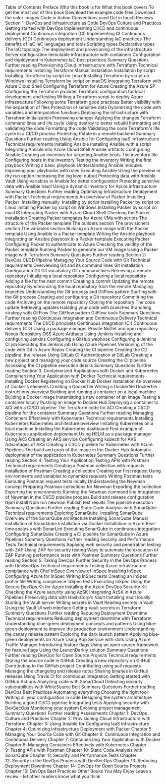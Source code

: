 Table of Contents
Preface
Who this book is for
What this book covers
To get the most out of this book
Download the example code files
Download the color images
Code in Action
Conventions used
Get in touch
Reviews
Section 1: DevOps and Infrastructure as Code
DevOps Culture and Practices
Getting started with DevOps
Implementing CI/CD and continuous deployment
Continuous integration (CI)
Implementing CI
Continuous delivery (CD)
Continuous deployment
Understanding IaC practices
The benefits of IaC
IaC languages and tools
Scripting types
Declarative types
The IaC&#xA0;topology
The deployment and provisioning of the infrastructure
Server configuration
Immutable infrastructure with containers
Configuration and deployment in Kubernetes
IaC best practices
Summary
Questions
Further reading
Provisioning Cloud Infrastructure with Terraform
Technical requirements
Installing Terraform
Manual installation
Installation by script
Installing Terraform by script on&#xA0;Linux
Installing Terraform by script on Windows
Installing Terraform by script on macOS
Integrating Terraform with Azure Cloud Shell
Configuring Terraform for Azure
Creating the Azure SP
Configuring the Terraform provider
Terraform configuration for local development and testing
Writing a Terraform script to deploy Azure infrastructure
Following some Terraform good practices
Better visibility with the separation of files
Protection of sensitive data
Dynamizing the code with variables and interpolation functions
Deploying the infrastructure with Terraform
Initialization
Previewing changes
Applying the changes
Terraform command lines and life cycle
Using destroy to better rebuild
Formatting and validating the code
Formatting the code
Validating the code
Terraform's life cycle in a CI/CD process
Protecting tfstate in a remote backend
Summary
Questions
Further reading
Using Ansible for Configuring IaaS Infrastructure
Technical requirements
Installing Ansible
Installing Ansible with a script
Integrating Ansible into Azure Cloud Shell
Ansible artifacts
Configuring Ansible
Creating an inventory for targeting Ansible hosts
The inventory file
Configuring hosts in the inventory
Testing the inventory
Writing the first playbook
Writing a basic playbook
Understanding Ansible modules
Improving your playbooks with roles
Executing Ansible
Using the preview or dry run option
Increasing the log level output
Protecting data with Ansible Vault
Using variables in Ansible for better configuration
Protecting sensitive data with Ansible Vault
Using a dynamic inventory for Azure infrastructure
Summary
Questions
Further reading
Optimizing Infrastructure Deployment with Packer
Technical requirements
An overview of Packer
Installing Packer&#xA0;
Installing manually&#xA0;
Installing by script
Installing Packer by script on Linux
Installing Packer by script on Windows
Installing Packer by script on macOS
Integrating Packer with Azure Cloud Shell
Checking the Packer installation
Creating Packer templates for Azure VMs with scripts
The structure of the Packer template
The builders section
The provisioners section
The variables section
Building an Azure image with the Packer template
Using Ansible in a Packer template
Writing the Ansible playbook
Integrating an Ansible playbook in a Packer template
Executing Packer&#xA0;
Configuring Packer to authenticate to Azure
Checking the validity of the Packer template
Running Packer to generate our VM image
Using a Packer image with Terraform
Summary
Questions
Further reading
Section 2: DevOps CI/CD Pipeline
Managing Your Source Code with Git
Technical requirements
Overviewing Git and its command lines
Git installation
Configuration Git
Git vocabulary
Git command lines
Retrieving a remote repository
Initializing a local repository
Configuring a local repository
Adding a file for the next commit
Creating a commit
Updating the remote repository
Synchronizing the local repository from the remote
Managing branches
Understanding the Git process and GitFlow pattern
Starting with the Git process
Creating and configuring a Git repository
Committing the code
Archiving on the remote repository
Cloning the repository
The code update
Retrieving updates
Isolating your code with branches
Branching strategy with GitFlow
The GitFlow pattern
GitFlow tools
Summary
Questions
Further reading
Continuous Integration and Continuous Delivery
Technical requirements
The CI/CD principles
Continuous integration (CI)
Continuous delivery (CD)
Using a package manager
Private NuGet and npm repository
Nexus Repository OSS
Azure Artifacts
Using Jenkins
Installing and configuring&#xA0;Jenkins
Configuring a GitHub webhook
Configuring a Jenkins CI job
Executing the Jenkins job
Using Azure Pipelines
Versioning of the code with Git in Azure Repos
Creating the CI pipeline
Creating the CD pipeline: the release
Using GitLab CI
Authentication at GitLab
Creating a new project and managing your code source
Creating the CI pipeline
Accessing the CI pipeline execution details
Summary
Questions
Further reading
Section 3: Containerized Applications with Docker and Kubernetes
Containerizing Your Application with Docker
Technical requirements
Installing Docker
Registering on Docker Hub
Docker installation
An overview of Docker's elements
Creating a Dockerfile
Writing a Dockerfile
Dockerfile instructions overview
Building and running a container on a local machine
Building a Docker image
Instantiating a new container of an image
Testing a container locally
Pushing an image to Docker Hub
Deploying a container to ACI with a CI/CD pipeline
The Terraform code for ACI
Creating a CI/CD pipeline for the container
Summary
Questions
Further reading
Managing Containers Effectively with Kubernetes
Technical requirements
Installing Kubernetes
Kubernetes architecture overview
Installing Kubernetes on a local machine
Installing the Kubernetes dashboard
First example of Kubernetes application deployment
Using HELM as a package manager
Using AKS
Creating an AKS service
Configuring kubectl for AKS
Advantages of AKS
Creating a CI/CD pipeline for Kubernetes with Azure Pipelines
The build and push of the image in the Docker Hub
Automatic deployment of the application in Kubernetes
Summary
Questions
Further reading
Section 4: Testing Your Application
Testing APIs with Postman
Technical requirements
Creating a Postman collection with requests
Installation of Postman
Creating&#xA0;a collection
Creating our first request
Using environments and variables to dynamize requests
Writing Postman tests
Executing Postman request tests locally
Understanding the Newman concept
Preparing Postman collections for Newman
Exporting the collection
Exporting the environments
Running the Newman command line
Integration of Newman in the CI/CD pipeline process
Build and release configuration
Npm install
Npm run newman
Publish test results
The pipeline execution
Summary
Questions
Further reading
Static Code Analysis with SonarQube
Technical requirements
Exploring SonarQube&#xA0;
Installing SonarQube
Overview of the SonarQube architecture
Installing SonarQube
Manual installation of SonarQube
Installation via Docker
Installation in Azure
Real-time analysis with SonarLint
Executing SonarQube in continuous integration
Configuring SonarQube
Creating a CI pipeline for SonarQube in Azure Pipelines
Summary
Questions
Further reading
Security and Performance Tests
Technical requirements
Applying web security and penetration testing with ZAP
Using ZAP for security testing
Ways to automate the execution of ZAP
Running performance tests with Postman
Summary
Questions
Further reading
Section 5: Taking DevOps Further
Security in the DevOps Process with DevSecOps
Technical requirements
Testing Azure infrastructure compliance with Chef&#xA0;InSpec
Overview of InSpec
Installing InSpec
Configuring Azure for InSpec
Writing InSpec tests
Creating an InSpec profile file
Writing compliance InSpec tests
Executing InSpec
Using the Secure DevOps Kit for Azure
Installing the Azure DevOps Security Kit
Checking the Azure security using AzSK
Integrating AzSK in Azure Pipelines
Preserving data&#xA0;with HashiCorp's Vault
Installing Vault locally
Starting the Vault server
Writing secrets in Vault
Reading secrets in Vault
Using the Vault UI web interface
Getting Vault secrets in Terraform
Summary
Questions
Further reading
Reducing Deployment Downtime
Technical requirements
Reducing deployment&#xA0;downtime with Terraform
Understanding blue-green deployment concepts and patterns
Using blue-green deployment to improve the production environment
Understanding the canary release pattern
Exploring the dark launch pattern
Applying blue-green deployments on Azure
Using App Service with slots
Using Azure Traffic Manager
Introducing feature flags
Using an open source framework for feature flags
Using the LaunchDarkly solution
Summary
Questions
Further reading
DevOps for Open Source Projects
Technical requirements
Storing the source code in GitHub
Creating a new repository on GitHub
Contributing to the GitHub project
Contributing using pull requests
Managing the changelog and release notes
Sharing binaries in GitHub releases
Using Travis CI for continuous integration
Getting started with GitHub Actions
Analyzing code with SonarCloud
Detecting security vulnerabilities with WhiteSource Bolt
Summary
Questions
Further reading
DevOps Best Practices
Automating everything
Choosing the right tool
Writing all your configuration in code
Designing the system&#xA0;architecture
Building a good CI/CD pipeline
Integrating tests
Applying security with DevSecOps
Monitoring your system
Evolving project management
Summary
Questions
Further reading
Assessments
Chapter 1: DevOps Culture and Practices
Chapter 2:&#xA0;Provisioning Cloud Infrastructure with Terraform
Chapter 3:&#xA0;Using Ansible for Configuring IaaS Infrastructure
Chapter 4:&#xA0;Optimizing Infrastructure Deployment with Packer
Chapter 5: Managing Your Source Code with Git
Chapter 6:&#xA0;Continuous Integration and Continuous Delivery
Chapter 7:&#xA0;Containerizing Your Application with Docker
Chapter 8:&#xA0;Managing Containers Effectively with Kubernetes
Chapter 9:&#xA0;Testing APIs with Postman
Chapter 10:&#xA0;Static Code Analysis with SonarQube
Chapter 11:&#xA0;Security and Performance Tests
Chapter 12:&#xA0;Security in the DevOps Process with DevSecOps
Chapter 13: Reducing Deployment Downtime
Chapter 14:&#xA0;DevOps for Open Source Projects
Chapter 15:&#xA0;DevOps Best Practices
Other Books You May Enjoy
Leave a review - let other readers know what you think
